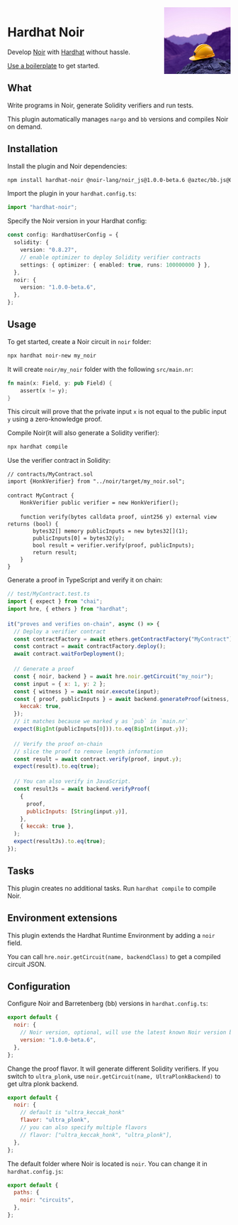 <img align="right" width="150" height="150" top="100" src="./assets/banner.jpg">

# Hardhat Noir

Develop [Noir](https://noir-lang.org) with [Hardhat](https://hardhat.org) without hassle.

[Use a boilerplate](https://github.com/olehmisar/hardhat-noir-starter) to get started.

## What

Write programs in Noir, generate Solidity verifiers and run tests.

This plugin automatically manages `nargo` and `bb` versions and compiles Noir on demand.

## Installation

Install the plugin and Noir dependencies:

```bash
npm install hardhat-noir @noir-lang/noir_js@1.0.0-beta.6 @aztec/bb.js@0.85.0
```

Import the plugin in your `hardhat.config.ts`:

```ts
import "hardhat-noir";
```

Specify the Noir version in your Hardhat config:

```ts
const config: HardhatUserConfig = {
  solidity: {
    version: "0.8.27",
    // enable optimizer to deploy Solidity verifier contracts
    settings: { optimizer: { enabled: true, runs: 100000000 } },
  },
  noir: {
    version: "1.0.0-beta.6",
  },
};
```

## Usage

To get started, create a Noir circuit in `noir` folder:

```bash
npx hardhat noir-new my_noir
```

It will create `noir/my_noir` folder with the following `src/main.nr`:

```rs
fn main(x: Field, y: pub Field) {
    assert(x != y);
}
```

This circuit will prove that the private input `x` is not equal to the public input `y` using a zero-knowledge proof.

Compile Noir(it will also generate a Solidity verifier):

```bash
npx hardhat compile
```

Use the verifier contract in Solidity:

```solidity
// contracts/MyContract.sol
import {HonkVerifier} from "../noir/target/my_noir.sol";

contract MyContract {
    HonkVerifier public verifier = new HonkVerifier();

    function verify(bytes calldata proof, uint256 y) external view returns (bool) {
        bytes32[] memory publicInputs = new bytes32[](1);
        publicInputs[0] = bytes32(y);
        bool result = verifier.verify(proof, publicInputs);
        return result;
    }
}
```

Generate a proof in TypeScript and verify it on chain:

```js
// test/MyContract.test.ts
import { expect } from "chai";
import hre, { ethers } from "hardhat";

it("proves and verifies on-chain", async () => {
  // Deploy a verifier contract
  const contractFactory = await ethers.getContractFactory("MyContract");
  const contract = await contractFactory.deploy();
  await contract.waitForDeployment();

  // Generate a proof
  const { noir, backend } = await hre.noir.getCircuit("my_noir");
  const input = { x: 1, y: 2 };
  const { witness } = await noir.execute(input);
  const { proof, publicInputs } = await backend.generateProof(witness, {
    keccak: true,
  });
  // it matches because we marked y as `pub` in `main.nr`
  expect(BigInt(publicInputs[0])).to.eq(BigInt(input.y));

  // Verify the proof on-chain
  // slice the proof to remove length information
  const result = await contract.verify(proof, input.y);
  expect(result).to.eq(true);

  // You can also verify in JavaScript.
  const resultJs = await backend.verifyProof(
    {
      proof,
      publicInputs: [String(input.y)],
    },
    { keccak: true },
  );
  expect(resultJs).to.eq(true);
});
```

## Tasks

This plugin creates no additional tasks. Run `hardhat compile` to compile Noir.

<!-- This plugin adds the _example_ task to Hardhat:

```
output of `npx hardhat help example`
``` -->

## Environment extensions

This plugin extends the Hardhat Runtime Environment by adding a `noir` field.

You can call `hre.noir.getCircuit(name, backendClass)` to get a compiled circuit JSON.

## Configuration

Configure Noir and Barretenberg (bb) versions in `hardhat.config.ts`:

```js
export default {
  noir: {
    // Noir version, optional, will use the latest known Noir version by default
    version: "1.0.0-beta.6",
  },
};
```

Change the proof flavor. It will generate different Solidity verifiers. If you switch to `ultra_plonk`, use `noir.getCircuit(name, UltraPlonkBackend)` to get ultra plonk backend.

```js
export default {
  noir: {
    // default is "ultra_keccak_honk"
    flavor: "ultra_plonk",
    // you can also specify multiple flavors
    // flavor: ["ultra_keccak_honk", "ultra_plonk"],
  },
};
```

The default folder where Noir is located is `noir`. You can change it in `hardhat.config.js`:

```js
export default {
  paths: {
    noir: "circuits",
  },
};
```
